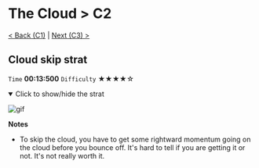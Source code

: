 # The Cloud > C2

[< Back (C1)](https://github.com/Doublevil/scbspeedrun/blob/main/levels/C/C1.md) | [Next (C3) >](https://github.com/Doublevil/scbspeedrun/blob/main/levels/C/C3.md)

## Cloud skip strat

`Time` **00:13:500** `Difficulty` ★★★★☆
<details open>
  <summary>Click to show/hide the strat</summary>

  ![gif](https://github.com/Doublevil/scbspeedrun/blob/main/media/levels/C/C2_CloudSkip.webp)

  **Notes**
  - To skip the cloud, you have to get some rightward momentum going on the cloud before you bounce off. It's hard to tell if you are getting it or not. It's not really worth it.
</details>
